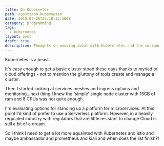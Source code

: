 ```yaml
---
title: On Kubernetes
path: /posts/on-kubernetes
date: 2020-02-26T22:10:22.566Z
category: programming
tags:
  - kubernetes
layout: post
draft: true
description: Thoughts on messing about with Kuberenetes and the surrounding ecosystem
---
```

Kubernetes is a beast. 

It's easy enough to get a basic cluster stood these days thanks to myriad of cloud offerings - not to mention the gluttony of tools create and manage a cluster.

Then I started looking at services meshes and ingress options and monitoring...next thing I knew the 'simple' single node cluster with 16GB of ram and 8 CPUs was not quite enough.

I'm evaluating options for standing up a platform for microservices.  At this point I'd kind of prefer to use a Serverless platform.  However, in a heavily regulated industry with regulators that are little resistant to change Cloud is still a bit of a dream.

So I think I need to get a lot more aquainted with Kubernetes and istio and maybe ambassador and prometheus and kiali and when does the list finish?!
